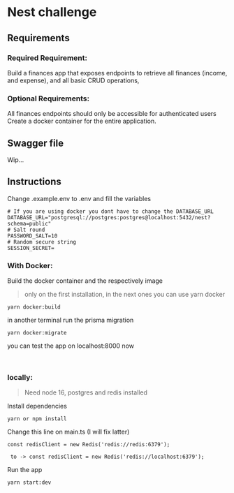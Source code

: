 # Nest challenge

## Requirements

### Required Requirement:

Build a finances app that exposes endpoints to retrieve all finances (income, and expense),
and all basic CRUD operations,

### Optional Requirements:

All finances endpoints should only be accessible for authenticated users
Create a docker container for the entire application.

## Swagger file

Wip...

## Instructions

Change .example.env to .env and fill the variables

```
# If you are using docker you dont have to change the DATABASE_URL
DATABASE_URL="postgresql://postgres:postgres@localhost:5432/nest?schema=public"
# Salt round
PASSWORD_SALT=10
# Random secure string
SESSION_SECRET=
```

### With Docker:

Build the docker container and the respectively image

> only on the first installation, in the next ones you can use yarn docker

```
yarn docker:build
```

in another terminal run the prisma migration

```
yarn docker:migrate
```

you can test the app on localhost:8000 now

<br>

### locally:

> Need node 16, postgres and redis installed

Install dependencies

```
yarn or npm install
```

Change this line on main.ts (I will fix latter)

```
const redisClient = new Redis('redis://redis:6379');

 to -> const redisClient = new Redis('redis://localhost:6379');
```

Run the app

```
yarn start:dev
```
